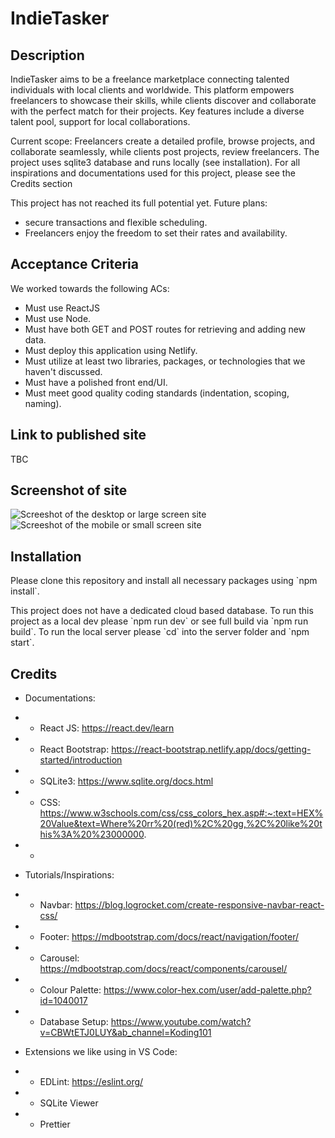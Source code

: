 # IndieTasker

## Description

<p> IndieTasker aims to be a freelance marketplace connecting talented individuals with local clients and worldwide. This platform empowers freelancers to showcase their skills, while clients discover and collaborate with the perfect match for their projects. Key features include a diverse talent pool, support for local collaborations. </p>

<p>Current scope: Freelancers create a detailed profile, browse projects, and collaborate seamlessly, while clients post projects, review freelancers. The project uses sqlite3 database and runs locally (see installation). For all inspirations and documentations used for this project, please see the Credits section</p>

<p>This project has not reached its full potential yet. Future plans:
<ul>
<li>secure transactions and flexible scheduling.</li>
<li>Freelancers enjoy the freedom to set their rates and availability.</li>
</ul>
</p>


## Acceptance Criteria
We worked towards the following ACs:
<ul>
<li>Must use ReactJS</li>
<li>Must use Node.</li>
<li>Must have both GET and POST routes for retrieving and adding new data.</li>
<li>Must deploy this application using Netlify.</li>
<li>Must utilize at least two libraries, packages, or technologies that we haven't discussed.</li>
<li>Must have a polished front end/UI.</li>
<li>Must meet good quality coding standards (indentation, scoping, naming).</li>
</ul>

## Link to published site
TBC

## Screenshot of site
![Screeshot of the desktop or large screen site](site-screenshot.jpg)
![Screeshot of the mobile or small screen site](site-screenshot.jpg)

## Installation

<p>Please clone this repository and install all necessary packages using `npm install`.</p>
<p>This project does not have a dedicated cloud based database. To run this project as a local dev please `npm run dev` or see full build via `npm run build`. To run the local server please `cd` into the server folder and `npm start`.</p>

## Credits

* Documentations:
* * React JS: https://react.dev/learn
* * React Bootstrap: https://react-bootstrap.netlify.app/docs/getting-started/introduction
* * SQLite3: https://www.sqlite.org/docs.html
* * CSS: https://www.w3schools.com/css/css_colors_hex.asp#:~:text=HEX%20Value&text=Where%20rr%20(red)%2C%20gg,%2C%20like%20this%3A%20%23000000.
* * 

* Tutorials/Inspirations:
* * Navbar: https://blog.logrocket.com/create-responsive-navbar-react-css/
* * Footer: https://mdbootstrap.com/docs/react/navigation/footer/
* * Carousel: https://mdbootstrap.com/docs/react/components/carousel/
* * Colour Palette: https://www.color-hex.com/user/add-palette.php?id=1040017
* * Database Setup: https://www.youtube.com/watch?v=CBWtETJ0LUY&ab_channel=Koding101


* Extensions we like using in VS Code:
* * EDLint: https://eslint.org/
* * SQLite Viewer
* * Prettier


